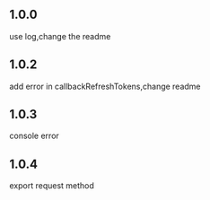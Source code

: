 ## 1.0.0

use log,change the readme

## 1.0.2

add error in callbackRefreshTokens,change readme

## 1.0.3

console error

## 1.0.4 

export request method